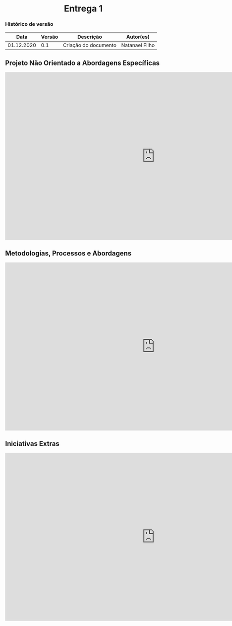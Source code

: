 # <center> Entrega 1


### Histórico de versão<br>

|Data | Versão | Descrição | Autor(es)|
| -- | -- | -- | -- |
| 01.12.2020 | 0.1 | Criação do documento | Natanael Filho|

## Projeto Não Orientado a Abordagens Específicas

<iframe width="964" height="542" src="https://www.youtube.com/embed/NOMtTlRX-6E" title="YouTube video player" frameborder="0" allow="accelerometer; autoplay; clipboard-write; encrypted-media; gyroscope; picture-in-picture" allowfullscreen></iframe>

## Metodologias, Processos e Abordagens

<iframe width="964" height="542" src="https://www.youtube.com/embed/ysbCv35X5WY" title="YouTube video player" frameborder="0" allow="accelerometer; autoplay; clipboard-write; encrypted-media; gyroscope; picture-in-picture" allowfullscreen></iframe>

## Iniciativas Extras

<iframe width="964" height="542" src="https://www.youtube.com/embed/ME-ElzwlVs0" title="YouTube video player" frameborder="0" allow="accelerometer; autoplay; clipboard-write; encrypted-media; gyroscope; picture-in-picture" allowfullscreen></iframe>
